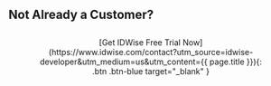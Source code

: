 ## Not Already a Customer?
<div style="margin: auto;width: 80%;padding: 10px;text-align: center; " markdown="1">
<span class="fs-5" >[Get IDWise Free Trial Now](https://www.idwise.com/contact?utm_source=idwise-developer&utm_medium=us&utm_content={{ page.title }}){: .btn .btn-blue target="_blank" }
  </span>
</div>
